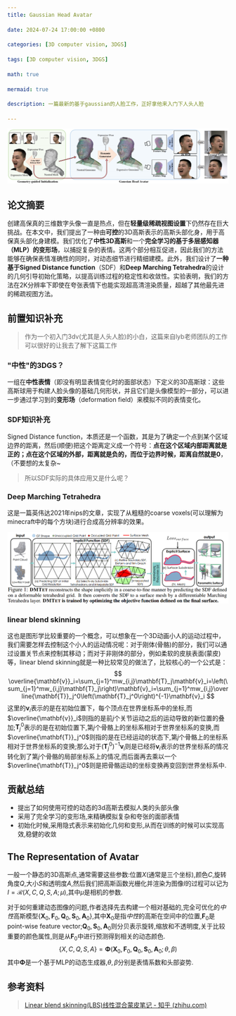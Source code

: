 ```yaml
---
title: Gaussian Head Avatar

date: 2024-07-24 17:00:00 +0800

categories: [3D computer vision, 3DGS]

tags: [3D computer vision, 3DGS]

math: true

mermaid: true

description: 一篇最新的基于gaussian的人脸工作，正好拿他来入门下人头人脸

---
```


![image-20240825171438700](../imgs/3dv/3dv5/image-2.png)

## 论文摘要

创建高保真的三维数字头像一直是热点，但在**轻量级稀疏视图设置**下仍然存在巨大挑战。在本文中，我们提出了一种由**可控**的3D高斯表示的高斯头部化身，用于高保真头部化身建模。我们优化了**中性3D高斯**和一个**完全学习的基于多层感知器（MLP）的变形场**，以捕捉复杂的表情。这两个部分相互促进，因此我们的方法能够在确保表情准确性的同时，对动态细节进行精细建模。此外，我们设计了**一种基于Signed Distance function**（SDF）和**Deep Marching Tetrahedra**的设计的几何引导初始化策略，以提高训练过程的稳定性和收敛性。实验表明，我们的方法在2K分辨率下即使在夸张表情下也能实现超高清渲染质量，超越了其他最先进的稀疏视图方法。

## 前置知识补充

> 作为一个初入门3dv(尤其是人头人脸)的小白，这篇来自lyb老师团队的工作可以很好的让我去了解下这篇工作

### "中性"的3DGS？

一组在**中性表情**（即没有明显表情变化时的面部状态）下定义的3D高斯球：这些高斯球用于构建人脸头像的基础几何形状，并且它们是头像模型的一部分，可以进一步通过学习到的**变形场**（deformation field）来模拟不同的表情变化。

### SDF知识补充

Signed Distance function，本质还是一个函数，其是为了确定一个点到某个区域边界的距离，然后(顺便)把这个距离定义成一个符号：**点在这个区域内部距离就是正的；点在这个区域的外部，距离就是负的，而位于边界时候，距离自然就是0**，（不要想的太复杂~

> 所以SDF实际的具体应用又是什么呢？

### Deep Marching Tetrahedra

这是一篇英伟达2021年nips的文章，实现了从粗糙的coarse voxels(可以理解为minecraft中的每个方块)进行合成高分辨率的效果。

![image-20240825151347699](../imgs/3dv/3dv5/image-1.png)

### linear blend skinning

 这也是图形学比较重要的一个概念，可以想象在一个3D动画小人的运动过程中，我们需要怎样去控制这个小人的运动情况呢：对于刚体(骨骼)的部分，我们可以通过设置关节点来控制其移动；而对于非刚体的部分，例如柔软的皮肤表面(蒙皮)等，linear blend skinning就是一种比较常见的做法了，比较核心的一个公式是：
$$
\overline{\mathbf{v}}_i=\sum_{j=1}^mw_{i,j}\mathbf{T}_j\mathbf{v}_i=\left(\sum_{j=1}^mw_{i,j}\mathbf{T}_j\right)\mathbf{v}_i=\sum_{j=1}^mw_{i,j}\overline{\mathbf{T}}_j^0\left(\mathbf{T}_j^0\right)^{-1}\mathbf{v}_i
$$
这里的$\mathbf{v}_i$表示的是在初始位置下，每个顶点在世界坐标系中的坐标,而$\overline{\mathbf{v}}_i$则指的是前$j$个关节运动之后的运动导致的新位置的叠加;$\mathbf{T}_j^0$表示的是在初始位置下,第$j$个骨骼上的坐标系相对于世界坐标系的变换,而$\overline{\mathbf{T}}_j^0$则指的是在已经运动的状态下,第$j$个骨骼上的坐标系相对于世界坐标系的变换;那么对于$\left(\mathbf{T}_j^0\right)^{-1}\mathbf{v}_i$则是已经将$\mathbf{v}_i$表示的世界坐标系的情况转化到了第$j$个骨骼的局部坐标系上的情况,而后面再去乘以一个$\overline{\mathbf{T}}_j^0$则是把骨骼运动的坐标变换再变回到世界坐标系中.

## 贡献总结

* 提出了如何使用可控的动态的3d高斯去模拟人类的头部头像
* 采用了完全学习的变形场,来精确模拟复杂和夸张的面部表情
* 初始化时候,采用隐式表示来初始化几何和变形,从而在训练的时候可以实现高效,稳健的收敛

## The Representation of Avatar

一般一个静态的3D高斯点,通常需要这些参数:位置$X$(通常是三个坐标),颜色$C$,旋转角度$Q$,大小$S$和透明度$A$,然后我们把高斯函数光栅化并渲染为图像$I$的过程可以记为$I=\mathcal{R}(X,C,Q,S,A;\mu)$,其中$\mu$是相机的参数.

对于如何重建动态图像的问题,作者选择先去构建一个相对基础的,完全可优化的$中性$高斯模型$\{\boldsymbol{X}_0,\boldsymbol{F}_0,\boldsymbol{Q}_0,\boldsymbol{S}_0,\boldsymbol{A}_0\}$,其中$\boldsymbol{X}_0$是指$中性$的高斯在空间中的位置,$\boldsymbol{F}_0$是point-wise feature vector;$\boldsymbol{Q}_0,\boldsymbol{S}_0,\boldsymbol{A}_0$则分贝表示旋转,缩放和不透明度,关于比较重要的颜色属性,则是从$\boldsymbol{F}_0$中进行预测得到相关的动态颜色.
$$
\{X,C,Q,S,A\}=\boldsymbol{\Phi}(\boldsymbol{X}_0,\boldsymbol{F}_0,\boldsymbol{Q}_0,\boldsymbol{S}_0,\boldsymbol{A}_0;\theta,\beta)
$$
其中$\boldsymbol{\Phi}$是一个基于MLP的动态生成器,$\theta,\beta$分别是表情系数和头部姿势.                    

## 参考资料

> [Linear blend skinning(LBS)线性混合蒙皮笔记 - 知乎 (zhihu.com)](https://zhuanlan.zhihu.com/p/693202505)

